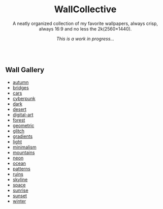 <div align="center">
    <h1>WallCollective</h1>
    <p>
        A neatly organized collection of my favorite wallpapers, always crisp, always 16:9 and no less the 2k(2560×1440).
    </p>
    <p>
        <em>This is a work in progress...</em>
    </p>
</div>

<br>
<br>

## Wall Gallery

- [autumn](./autumn)
- [bridges](./bridges)
- [cars](./cars)
- [cyberpunk](./cyberpunk)
- [dark](./dark)
- [desert](./desert)
- [digital-art](./digital-art)
- [forest](./forest)
- [geometric](./geometric)
- [glitch](./glitch)
- [gradients](./gradients)
- [light](./light)
- [minimalism](./minimalism)
- [mountains](./mountains)
- [neon](./neon)
- [ocean](./ocean)
- [patterns](./patterns)
- [ruins](./ruins)
- [skyline](./skyline)
- [space](./space)
- [sunrise](./sunrise)
- [sunset](./sunset)
- [winter](./winter)
